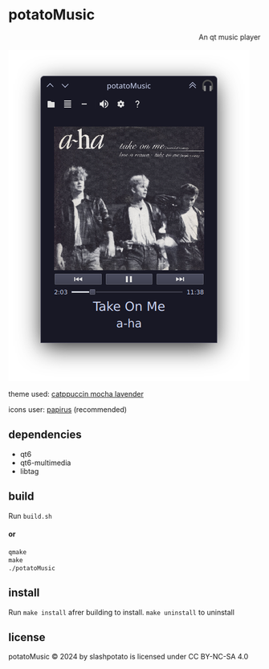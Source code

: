 # potatoMusic
<marquee>An qt music player for linux </marquee>

![screenshot1](https://github.com/slashpotato/potatoMusic/blob/master/screenshot1.png?raw=true)

theme used: [catppuccin mocha lavender](https://github.com/catppuccin/kde)

icons user: [papirus](https://github.com/PapirusDevelopmentTeam/papirus-icon-theme) (recommended)
## dependencies 
- qt6
- qt6-multimedia
- libtag
## build
Run `build.sh`

#### **or**
```shell
qmake
make
./potatoMusic
```
## install
Run `make install` afrer building to install. `make uninstall` to uninstall
## license
potatoMusic © 2024 by slashpotato is licensed under CC BY-NC-SA 4.0 
